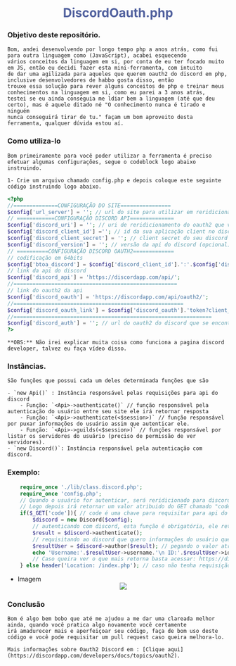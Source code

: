 <center><h1 style="color: #51619e;">DiscordOauth.php</h1></center>

### Objetivo deste repositório.

    Bom, andei desenvolvendo por longo tempo php a anos atrás, como fui para outra linguagem como (JavaScript), acabei esquecendo
    vários conceitos da linguagem em si, por conta de eu ter focado muito em JS, então eu decidi fazer esta mini-ferramenta, com intuito
    de dar uma agilizada para aqueles que querem oauth2 do discord em php, inclusive desenvolvedores de habbo gosta disso, então
    trouxe essa solução para rever alguns conceitos de php e treinar meus conhecimentos na linguagem em si, como eu parei a 3 anos atrás,
    testei se eu ainda conseguia me ldiar bem a linguagem (até que deu certo), mas é aquele ditado né "O conhecimento nunca é tirado e ninguém
    nunca conseguirá tirar de tu." façam um bom aproveito desta ferramenta, qualquer dúvida estou aí.

### Como utiliza-lo

    Bom primeiramente para você poder utilizar a ferramenta é preciso efetuar algumas configurações, segue o codeblock logo abaixo
    instruindo.

    1- Crie um arquivo chamado config.php e depois coloque este seguinte código instruindo logo abaixo.
```php
<?php 
//==============CONFIGURAÇÃO DO SITE================
$config['url_server'] = ''; // url do site para utilizar em reridicionamentos
// ============CONFIGURAÇÃO DISCORD API==============
$config['discord_uri'] = ''; // uri de reridicionamento do oauth2 que você encontra em discord developer
$config['discord_client_id'] =''; // id da sua aplicação client no discord developer.
$config['discord_client_secret'] = ''; // client secret do seu discord developer
$config['discord_version'] = ''; // versão da api do discord (opcional).
// ==========CONFIGURAÇÃO DISCORD OAUTH2=============
// codificação em 64bits
$config['btoa_discord'] = $config['discord_client_id'].':'.$config['discord_client_secret']; 
// link da api do discord
$config['discord_api'] = 'https://discordapp.com/api/'; 
//====================================================
// link do oauth2 da api
$config['discord_oauth'] = 'https://discordapp.com/api/oauth2/'; 
//======================================================
$config['discord_oauth_link'] = $config['discord_oauth'].'token?client_id='.$config['discord_client_id'].'&redirect_uri='.$config['discord_uri'];
//===============================================================
$config['discord_auth'] = ''; // url do oauth2 do discord que se encontra em discord developer.
?>
```
    **OBS:** Não irei explicar muita coisa como funciona a pagina discord developer, talvez eu faça vídeo disso.

### Instâncias.

    São funções que possui cada um deles determinada funções que são 

    - `new Api()` : Instância responsável pelas requisições para api do discord
        - Função: `<Api>->authenticate()` // função responsável pela autenticação do usuário entre seu site ele irá retornar resposta
        - Função: `<Api>->authenticate(<$session>)` // função responsável por puxar informações do usuário assim que autenticar ele.
        - Função: `<Api>->guilds(<$session>)` // funções responsável por listar os servidores do usuário (preciso de permissão de ver servidores).
    - `new Discord()`: Instância responsável pela autenticação com discord.

### Exemplo:

```php
    require_once './lib/class.discord.php';
    require_once 'config.php';
    // Quando o usuário for autenticar, será reridicionado para discord para poder permitir entregar suas informações para o site
    // Logo depois irá retornar um valor atribuido do GET chamado "code" Ex : http://localhost/login.php?code=kdsasdJAJDSDJDJasmds82
    if($_GET['code']){ // code é uma chave para requisitar para api do discord é preciso ser dessa forma "code".
        $discord = new Discord($config);
        // autenticando com discord, esta função é obrigatória, ele retorna um Objeto
        $result = $discord->authenticate(); 
        // requisitando ao discord que quero informações do usuário que ele permitiu.
        $resultUser = $discord->author($result); // pegando o valor atribuido que foi retornado como objeto.
        echo 'Username:'.$resultUser->username.'\n ID:'.$resultUser->id;
        // Caso queira ver o que mais retorna basta acessar: https://discordapp.com/developers/docs/topics/oauth2
    } else header('Location: /index.php'); // caso não tenha requisição code é reridicionado para a pagina principal.
```
- Imagem
    <center><img src="http://prntscr.com/qwazb3"></center>
### Conclusão
    Bom é algo bem bobo que até me ajudou a me dar uma clareada melhor ainda, quando você pratica algo novamente você certamente
    irá amadurecer mais e aperfeiçoar seu código, faça de bom uso deste código e você pode requisitar um pull request caso queira melhora-lo.

    Mais informações sobre Oauth2 Discord em : [Clique aqui](https://discordapp.com/developers/docs/topics/oauth2).

